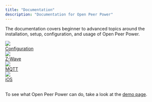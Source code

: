 ```yaml
---
title: "Documentation"
description: "Documentation for Open Peer Power"
---
```


The documentation covers beginner to advanced topics around the installation, setup, configuration, and usage of Open Peer Power.

<div class="text-center hass-option-cards" markdown="0">
  <a class='option-card' href='/docs/configuration/'>
    <div class='img-container'>
      <img src='/images/supported_brands/pencil.png' />
    </div>
    <div class='title'>Configuration</div>
  </a>
  <a class='option-card' href='/docs/z-wave/'>
    <div class='img-container'>
      <img src='https://brands.openpeerpower.io/zwave/icon.png' />
    </div>
    <div class='title'>Z-Wave</div>
  </a>
  <a class='option-card' href='/docs/mqtt/'>
    <div class='img-container'>
      <img src='https://brands.openpeerpower.io/mqtt/icon.png' />
    </div>
    <div class='title'>MQTT</div>
  </a>
  <a class='option-card' href='/docs/ecosystem/ios/'>
    <div class='img-container'>
      <img src='https://brands.openpeerpower.io/ios/icon.png' />
    </div>
    <div class='title'>iOS</div>
  </a>
</div>

<br/>

To see what Open Peer Power can do, take a look at the [demo page](/demo).
